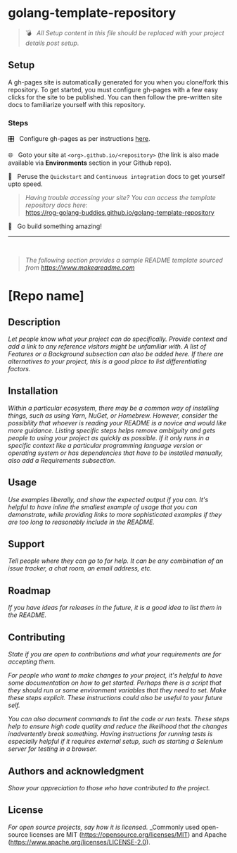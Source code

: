 # golang-template-repository

> 💣 &nbsp; _All Setup content in this file should be replaced with your project details post setup._

## Setup

A gh-pages site is automatically generated for you when you clone/fork this repository. To get started, you must configure gh-pages with a few easy clicks for the site to be published. You can then follow the pre-written site docs to familiarize yourself with this repository.

### Steps

🎛️  &nbsp; Configure gh-pages as per instructions [here](https://rog-golang-buddies.github.io/golang-template-repository/continuous-integration/mkdocs-material/#ci-setup).

🌐 &nbsp; Goto your site at `<org>.github.io/<repository>` (the link is also made available via **Environments** section in your Github repo).

🧐 &nbsp; Peruse the `Quickstart` and `Continuous integration` docs to get yourself upto speed.

> _Having trouble accessing your site? You can access the template repository docs here_: <br>
  https://rog-golang-buddies.github.io/golang-template-repository

🚀 &nbsp; Go build something amazing!

---
<br>

> _The following section provides a sample README template sourced from https://www.makeareadme.com_

# [Repo name]

## Description

_Let people know what your project can do specifically. Provide context and add a link to any reference visitors might be unfamiliar with. A list of Features or a Background subsection can also be added here. If there are alternatives to your project, this is a good place to list differentiating factors._


## Installation

_Within a particular ecosystem, there may be a common way of installing things, such as using Yarn, NuGet, or Homebrew. However, consider the possibility that whoever is reading your README is a novice and would like more guidance. Listing specific steps helps remove ambiguity and gets people to using your project as quickly as possible. If it only runs in a specific context like a particular programming language version or operating system or has dependencies that have to be installed manually, also add a Requirements subsection._

## Usage

_Use examples liberally, and show the expected output if you can. It's helpful to have inline the smallest example of usage that you can demonstrate, while providing links to more sophisticated examples if they are too long to reasonably include in the README._

## Support

_Tell people where they can go to for help. It can be any combination of an issue tracker, a chat room, an email address, etc._

## Roadmap

_If you have ideas for releases in the future, it is a good idea to list them in the README._

## Contributing

_State if you are open to contributions and what your requirements are for accepting them._

_For people who want to make changes to your project, it's helpful to have some documentation on how to get started. Perhaps there is a script that they should run or some environment variables that they need to set. Make these steps explicit. These instructions could also be useful to your future self._

_You can also document commands to lint the code or run tests. These steps help to ensure high code quality and reduce the likelihood that the changes inadvertently break something. Having instructions for running tests is especially helpful if it requires external setup, such as starting a Selenium server for testing in a browser._

## Authors and acknowledgment

_Show your appreciation to those who have contributed to the project._

## License

_For open source projects, say how it is licensed._
_Commonly used open-source licenses are MIT (https://opensource.org/licenses/MIT) and Apache (https://www.apache.org/licenses/LICENSE-2.0).

